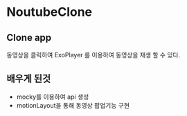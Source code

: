 # NoutubeClone

## Clone app
동영상을 클릭하여 ExoPlayer 를 이용하여 동영상을 재생 할 수 있다.

## 배우게 된것
- mocky를 이용하여 api 생성
- motionLayout을 통해 동영상 팝업기능 구현
